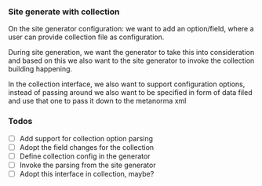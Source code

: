 ### Site generate with collection

On the site generator configuration: we want to add an option/field, where
a user can provide collection file as configuration.

During site generation, we want the generator to take this into consideration
and based on this we also want to the site generator to invoke the collection
building happening.

In the collection interface, we also want to support configuration options,
instead of passing around we also want to be specified in form of data filed
and use that one to pass it down to the metanorma xml

### Todos

- [ ] Add support for collection option parsing
- [ ] Adopt the field changes for the collection
- [ ] Define collection config in the generator
- [ ] Invoke the parsing from the site generator
- [ ] Adopt this interface in collection, maybe?
